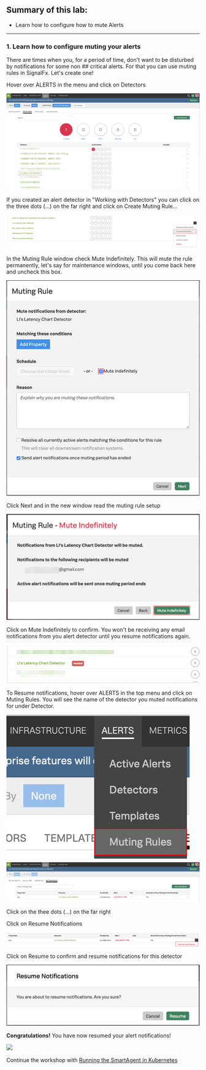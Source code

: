 ## Summary of this lab:
* Learn how to configure how to mute Alerts
  
---

### 1. Learn how to configure muting your alerts
There are times when you, for a period of time, don't want to be disturbed by notifications for some non ## critical alerts. For that you can use muting rules in SignalFx. Let's create one!

Hover over ALERTS in the menu and click on Detectors

![](../images/M1-l3-1.png) 

If you created an alert detector in "Working with Detectors" you can click on the three dots (...) on the far right and click on Create Muting Rule...

![](../images/M1-l3-2.png) 

In the Muting Rule window check Mute Indefinitely. This will mute the rule permanently, let's say for maintenance windows, until you come back here and uncheck this box.

![](../images/M1-l3-3.png) 

Click Next and in the new window read the muting rule setup

![](../images/M1-l3-4.png) 

Click on Mute Indefinitely to confirm. You won't be receiving any email notifications from you alert detector until you resume notifications again.

![](../images/M1-l3-5.png) 

To Resume notifications, hover over ALERTS in the top menu and click on Muting Rules. You will see the name of the detector you muted notifications for under Detector.

![](../images/M1-l3-6.png) 
![](../images/M1-l3-7.png) 

Click on the thee dots (...) on the far right 

Click on Resume Notifications

![](../images/M1-l3-8.png) 

Click on Resume to confirm and resume notifications for this detector

![](../images/M1-l3-9.png) 

**Congratulations!** You have now resumed your alert notifications!

![](../images/M1-l3-10.png) 

Continue the workshop with [Running the SmartAgent in Kubernetes](https://signalfx.github.io/app-dev-workshop/module1/k3s/)
